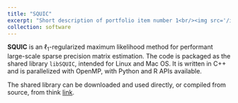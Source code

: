 ```yaml
---
title: "SQUIC"
excerpt: "Short description of portfolio item number 1<br/><img src='/images/500x300.png'>"
collection: software
---
```


**SQUIC** is an $`\ell_1`$-regularized maximum likelihood method for performant large-scale sparse precision matrix estimation. The code is packaged as the shared library ``libSQUIC``, intended for Linux and Mac OS. It is written in C++ and is parallelized with OpenMP, with Python and R APIs available.

The shared library can be downloaded and used directly, or compiled from source, from think [link](https://www.gitlab.ci.inf.usi.ch/SQUIC/libSQUIC).
